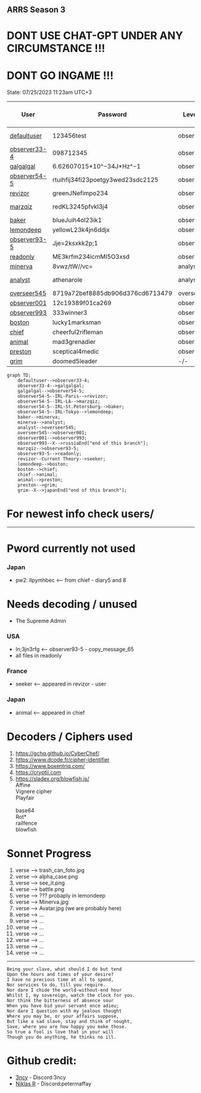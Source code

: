 ## ARRS Season 3 
# DONT USE CHAT-GPT UNDER ANY CIRCUMSTANCE !!!
# DONT GO INGAME !!!
State: 07/25/2023 11:23am UTC+3


| User                                               | Password                          | Level    | Status     | Name          | Solved-Status (Presumed) |
|----------------------------------------------------|-----------------------------------|----------|------------|---------------|--------------------------|
| [defaultuser](./Users/Pre_IRL/defaultuser.md)      | 123456test                        | observer | Active     | System user   | Solved                   | 
| [observer33-4](./Users/Pre_IRL/observer33-4.md)    | 098712345                         | observer | Not Active | James Torwind | Solved                   |   
| [galgalgal](./Users/Pre_IRL/galgalgal.md)          | 6.62607015\*10^−34J\*Hz^−1        | observer | Active     | Max Planck    | Solved                   |  
| [observer54-5](./Users/Pre_IRL/observer54-5.md)    | rtuihfij34fi23poetgy3wed23sdc2125 | observer | Not Active | Deleted       | Solved                   |
| [revizor](./Users/France/revizor.md)               | greenJNefimpo234                  | observer | Active     | confidential  | WIP                      |
| [marzqiz](./Users/USA/marzqiz.md)                  | redKL3245pfvkl3j4                 | observer | Active     | System user   | Solved                   |
| [baker](./Users/Russia/baker.md)                   | blueJuih4ol23ik1                  | observer | Active     | Mike          | Solved                   | 
| [lemondeep](./Users/Japan/lemondeep.md)            | yellowL23k4jn6ddjx                | observer | Active     | confidential  | Solved                   |
| [observer93-5](./Users/USA/observer93-5.md)        | Jje=2ksxkk2p;1                    | observer | Active     | Homer Smith   | WIP                      |
| [readonly](./Users/USA/readonly.md)                | ME3krfm234icmMI5O3xsd             | observer | Active     | DELETED       | WIP                      |
| [minerva](./Users/Russia/minerva.md)               | 8vwz/tW//vc=                      | analyst  | Active     | Minnie        | Solved                   |
| [analyst](./Users/Russia/analyst.md)               | athenarole                        | analyst  | not Active | Jack          | Solved                   |
| [overseer545](./Users/Russia/overseer545.md)       | 8719a72bef8885db906d376cd6713479  | overseer | Active     | Hash          | Solved                   |
| [observer001](./Users/Russia/observer001.md)       | 12c19389f01ca269                  | observer | Active     | unknown       | Solved                   |
| [observer993](./Users/Russia/observer993.md)       | 333winner3                        | observer | Active     | unknown       | Finished                 |
| [boston](./Users/Japan/boston.md)                  | lucky1marksman                    | observer | Active     | confidential  | Solved                   |
| [chief](./Users/Japan/chief.md)                    | cheerful2rifleman                 | observer | Active     | confidential  | Solved                   |
| [animal](./Users/Japan/animal.md)                  | mad3grenadier                     | observer | Active     | confidential  | WIP                      |
| [preston](./Users/Japan/preston.md)                | sceptical4medic                   | observer | Active     | confidential  | WIP                      |
| [grim](./Users/Japan/grim.md)                      | doomed5leader                     |    -/-   |     -/-    |     -/-       | Finished                 |



```mermaid
graph TD;
    defaultuser-->observer33-4;
    observer33-4-->galgalgal;
    galgalgal-->observer54-5;
    observer54-5--IRL-Paris-->revizor;
    observer54-5--IRL-LA-->marzqiz;
    observer54-5--IRL-St.Petersburg-->baker;
    observer54-5--IRL-Tokyo-->lemondeep;
    baker-->minerva;
    minerva-->analyst;
    analyst-->overseer545;
    overseer545-->observer001;
    observer001-->observer993;
    observer993--X-->russiaEnd["end of this branch"];
    marzqiz-->observer93-5;
    observer93-5-->readonly;
    revizor--Current Theory-->seeker;
    lemondeep-->boston;
    boston-->chief;
    chief-->animal;
    animal-->preston;
    preston-->grim;
    grim--X-->japanEnd["end of this branch"];
```


# For newest info check users/
---
# Pword currently not used 
### Japan
* pw2: llpymhbec <-- from chief - diary5 and 8<br>

# Needs decoding / unused
* The Supreme Admin 
### USA
* ln;3jn3rfg <-- observer93-5 - copy_message_65<br>
* all files in readonly<br>
### France
* seeker <-- appeared in revizor - user<br>
### Japan  
* animal <-- appeared in chief<br>


# Decoders / Ciphers used  
1. https://gchq.github.io/CyberChef/<br>
2. https://www.dcode.fr/cipher-identifier<br>
3. https://www.boxentriq.com/<br>
4. https://cryptii.com  <br>
5. https://sladex.org/blowfish.js/<br>
Affine<br>
Vignere cipher <br> 
Playfair<br>  
base64 <br> 
Rot\*<br>
railfence  <br>
blowfish  <br>

# Sonnet Progress  
1. verse --> trash_can_foto.jpg
2. verse --> alpha_case.png
3. verse --> see_it.png
4. verse --> battle.png
5. verse --> ??? probaply in lemondeep
6. verse --> Minerva.jpg
7. verse --> Avatar.jpg  (we are probably here)
8. verse --> ...
9. verse --> ...
10. verse --> ...
11. verse --> ...
12. verse --> ...
13. verse --> ...
14. verse --> ...
---
    Being your slave, what should I do but tend
    Upon the hours and times of your desire?
    I have no precious time at all to spend,
    Nor services to do, till you require.
    Nor dare I chide the world-without-end hour
    Whilst I, my sovereign, watch the clock for you.
    Nor think the bitterness of absence sour
    When you have bid your servant once adieu;
    Nor dare I question with my jealous thought
    Where you may be, or your affairs suppose,
    But like a sad slave, stay and think of nought,
    Save, where you are how happy you make those.
    So true a fool is love that in your will
    Though you do anything, he thinks no ill.

# Github credit:
* [3ncy](https://github.com/3ncy) - Discord:3ncy<br>
* [Niklas R](https://github.com/NiklasRosenkranz) - Discord:petermaffay<br>
